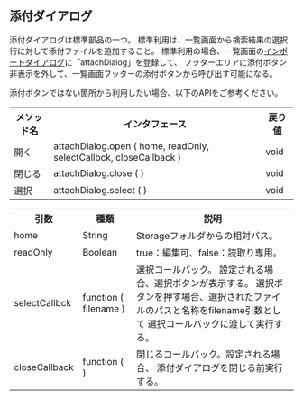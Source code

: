 ## 添付ダイアログ

添付ダイアログは標準部品の一つ。
標準利用は、一覧画面から検索結果の選択行に対して添付ファイルを追加すること。
標準利用の場合、一覧画面の[インポートダイアログ](base.imports.md)に「attachDialog」を登録して、
フッターエリアに添付ボタン非表示を外して、一覧画面フッターの添付ボタンから呼び出す可能になる。

添付ボタンではない箇所から利用したい場合、以下のAPIをご参考ください。

<table>
<tr><th>メソッド名</th><th>インタフェース</th><th>戻り値</th></tr>
<tr><td>開く</td><td>attachDialog.open ( home, readOnly, selectCallbck, closeCallback )</td><td>void</td></tr>
<tr><td>閉じる</td><td>attachDialog.close ( )</td><td>void</td></tr>
<tr><td>選択</td><td>attachDialog.select ( )</td><td>void</td></tr>
</table>

<table>
<tr><th>引数</th><th>種類</th><th>説明</th></tr>
<tr><td>home</td><td>String</td><td>Storageフォルダからの相対パス。</td></tr>
<tr><td>readOnly</td><td>Boolean</td><td>true：編集可、false：読取り専用。</td></tr>
<tr><td>selectCallbck</td><td>function ( filename )</td><td>選択コールバック。
設定される場合、選択ボタンが表示する。
選択ボタンを押す場合、選択されたファイルのパスと名称をfilename引数として
選択コールバックに渡して実行する。</td></tr>
<tr><td>closeCallback</td><td>function ( )</td><td>閉じるコールバック。設定される場合、
添付ダイアログを閉じる前実行する。
</td></tr>
</table>
